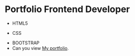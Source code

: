 # Portfolio Frontend Developer
- HTML5
* CSS
+ BOOTSTRAP
+ Can you view [My portfolio](https:naimanov28.github.io/portfolio/).
